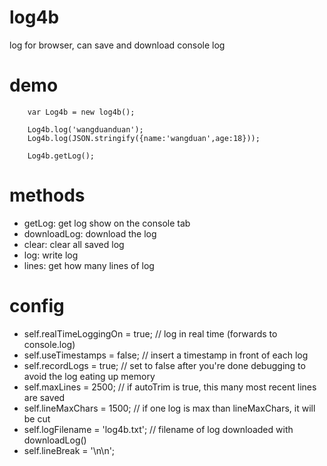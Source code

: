 # log4b
log for browser, can save and download console log

# demo
```
	var Log4b = new log4b();

	Log4b.log('wangduanduan');
	Log4b.log(JSON.stringify({name:'wangduan',age:18}));

	Log4b.getLog();
```

# methods
- getLog: get log show on the console tab
- downloadLog: download the log
- clear: clear all saved log
- log:	write log
- lines: get how many lines of log

# config
- self.realTimeLoggingOn = true; // log in real time (forwards to console.log)
- self.useTimestamps = false; // insert a timestamp in front of each log
- self.recordLogs = true; // set to false after you're done debugging to avoid the log eating up memory
- self.maxLines = 2500; // if autoTrim is true, this many most recent lines are saved
- self.lineMaxChars = 1500; // if one log is max than lineMaxChars, it will be cut
- self.logFilename = 'log4b.txt'; // filename of log downloaded with downloadLog()
- self.lineBreak = '\n\n';
